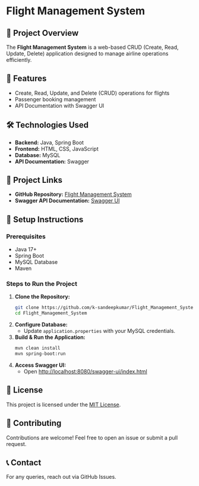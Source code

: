 # Flight Management System

## 🚀 Project Overview
The **Flight Management System** is a web-based CRUD (Create, Read, Update, Delete) application designed to manage airline operations efficiently.

## 📌 Features
- Create, Read, Update, and Delete (CRUD) operations for flights
- Passenger booking management
- API Documentation with Swagger UI

## 🛠️ Technologies Used
- **Backend:** Java, Spring Boot
- **Frontend:** HTML, CSS, JavaScript
- **Database:** MySQL
- **API Documentation:** Swagger

## 🔗 Project Links
- **GitHub Repository:** [Flight Management System](https://github.com/k-sandeepkumar/Flight_Management_System.git)
- **Swagger API Documentation:** [Swagger UI](http://localhost:8080/swagger-ui/index.html)

## 🚀 Setup Instructions
### Prerequisites
- Java 17+
- Spring Boot
- MySQL Database
- Maven

### Steps to Run the Project
1. **Clone the Repository:**
   ```bash
   git clone https://github.com/k-sandeepkumar/Flight_Management_System.git
   cd Flight_Management_System
   ```
2. **Configure Database:**
   - Update `application.properties` with your MySQL credentials.
3. **Build & Run the Application:**
   ```bash
   mvn clean install
   mvn spring-boot:run
   ```
4. **Access Swagger UI:**
   - Open [http://localhost:8080/swagger-ui/index.html](http://localhost:8080/swagger-ui/index.html)

## 📜 License
This project is licensed under the [MIT License](LICENSE).

## 🤝 Contributing
Contributions are welcome! Feel free to open an issue or submit a pull request.

## 📞 Contact
For any queries, reach out via GitHub Issues.
